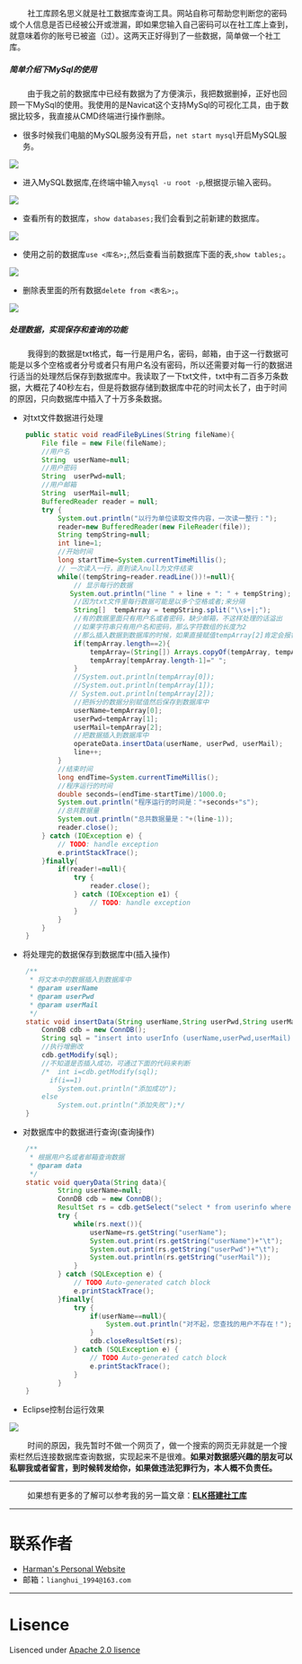 
　 　社工库顾名思义就是社工数据库查询工具。网站自称可帮助您判断您的密码或个人信息是否已经被公开或泄漏，即如果您输入自己密码可以在社工库上查到，就意味着你的账号已被盗（过）。这两天正好得到了一些数据，简单做一个社工库。

##### 简单介绍下MySql的使用
　 　由于我之前的数据库中已经有数据为了方便演示，我把数据删掉，正好也回顾一下MySql的使用。我使用的是Navicat这个支持MySql的可视化工具，由于数据比较多，我直接从CMD终端进行操作删除。

* 很多时候我们电脑的MySQL服务没有开启，`net start mysql`开启MySQL服务。

![](http://ojto7c1rw.bkt.clouddn.com/%E6%90%AD%E5%BB%BA%E7%A4%BE%E5%B7%A5%E5%BA%931.png)

* 进入MySQL数据库,在终端中输入`mysql -u root -p`,根据提示输入密码。

![](http://ojto7c1rw.bkt.clouddn.com/%E6%90%AD%E5%BB%BA%E7%A4%BE%E5%B7%A5%E5%BA%932.png)

* 查看所有的数据库，`show databases;`我们会看到之前新建的数据库。

![](http://ojto7c1rw.bkt.clouddn.com/%E6%90%AD%E5%BB%BA%E7%A4%BE%E5%B7%A5%E5%BA%933.png)

* 使用之前的数据库`use <库名>;`,然后查看当前数据库下面的表,`show tables;`。

![](http://ojto7c1rw.bkt.clouddn.com/%E6%90%AD%E5%BB%BA%E7%A4%BE%E5%B7%A5%E5%BA%934.png)

* 删除表里面的所有数据`delete from <表名>;`。

![](http://ojto7c1rw.bkt.clouddn.com/%E6%90%AD%E5%BB%BA%E7%A4%BE%E5%B7%A5%E5%BA%935.png)


##### 处理数据，实现保存和查询的功能
　 　我得到的数据是txt格式，每一行是用户名，密码，邮箱，由于这一行数据可能是以多个空格或者分号或者只有用户名没有密码，所以还需要对每一行的数据进行适当的处理然后保存到数据库中。我读取了一下txt文件，txt中有二百多万条数据，大概花了40秒左右，但是将数据存储到数据库中花的时间太长了，由于时间的原因，只向数据库中插入了十万多条数据。

* 对txt文件数据进行处理
```Java
	public static void readFileByLines(String fileName){
		File file = new File(fileName);
		//用户名
		String  userName=null;
		//用户密码
		String  userPwd=null;
		//用户邮箱
		String  userMail=null;
		BufferedReader reader = null;
		try {
			System.out.println("以行为单位读取文件内容，一次读一整行：");
			reader=new BufferedReader(new FileReader(file));
			String tempString=null;
			int line=1;
		    //开始时间
			long startTime=System.currentTimeMillis();
			// 一次读入一行，直到读入null为文件结束
			while((tempString=reader.readLine())!=null){
                // 显示每行的数据
               System.out.println("line " + line + ": " + tempString);
                //因为txt文件里每行数据可能是以多个空格或者;来分隔
                String[]  tempArray = tempString.split("\\s+|;");
                //有的数据里面只有用户名或者密码，缺少邮箱，不这样处理的话溢出
                //如果字符串只有用户名和密码，那么字符数组的长度为2
                //那么插入数据到数据库的时候，如果直接赋值tempArray[2]肯定会报错
                if(tempArray.length==2){
                	tempArray=(String[]) Arrays.copyOf(tempArray, tempArray.length+1);
                	tempArray[tempArray.length-1]=" ";
                }
                //System.out.println(tempArray[0]);
                //System.out.println(tempArray[1]);
               // System.out.println(tempArray[2]);
                //把拆分的数据分别赋值然后保存到数据库中
                userName=tempArray[0];
                userPwd=tempArray[1];
                userMail=tempArray[2];
                //把数据插入到数据库中
                operateData.insertData(userName, userPwd, userMail);
                line++;
			}
			//结束时间
			long endTime=System.currentTimeMillis();
			//程序运行的时间
			double seconds=(endTime-startTime)/1000.0;
			System.out.println("程序运行的时间是："+seconds+"s");
			//总共数据量
			System.out.println("总共数据量是："+(line-1));
			reader.close();
		} catch (IOException e) {
			// TODO: handle exception
			e.printStackTrace();
		}finally{
			if(reader!=null){
				try {
					reader.close();
				} catch (IOException e1) {
					// TODO: handle exception
				}
			}
		}
	}
```
* 将处理完的数据保存到数据库中(插入操作)

```Java
	/**
	 * 将文本中的数据插入到数据库中
	 * @param userName
	 * @param userPwd
	 * @param userMail
	 */
	static void insertData(String userName,String userPwd,String userMail){
		ConnDB cdb = new ConnDB();
		String sql = "insert into userInfo (userName,userPwd,userMail) values ('"+userName+"','"+userPwd+"','"+userMail+"')";
		//执行增删改
		cdb.getModify(sql);
		//不知道是否插入成功，可通过下面的代码来判断
		/*	int i=cdb.getModify(sql);
		  if(i==1)
			System.out.println("添加成功");
		else
			System.out.println("添加失败");*/
	}
```
* 对数据库中的数据进行查询(查询操作)

```Java
	/**
	 * 根据用户名或者邮箱查询数据
	 * @param data
	 */
	static void queryData(String data){
		    String userName=null;
	        ConnDB cdb = new ConnDB();
			ResultSet rs = cdb.getSelect("select * from userinfo where userName='"+data+"' or userMail='"+data+"';");
			try {
				while(rs.next()){
					userName=rs.getString("userName");
					System.out.print(rs.getString("userName")+"\t");
					System.out.print(rs.getString("userPwd")+"\t");
					System.out.println(rs.getString("userMail"));
				}
			} catch (SQLException e) {
				// TODO Auto-generated catch block
				e.printStackTrace();
			}finally{
				try {
					if(userName==null){
						System.out.println("对不起，您查找的用户不存在！");
					}
					cdb.closeResultSet(rs);
				} catch (SQLException e) {
					// TODO Auto-generated catch block
					e.printStackTrace();
				}
			}
	}
```

* Eclipse控制台运行效果

![](http://ojto7c1rw.bkt.clouddn.com/%E6%90%AD%E5%BB%BA%E7%A4%BE%E5%B7%A5%E5%BA%936.png)
  
　 　时间的原因，我先暂时不做一个网页了，做一个搜索的网页无非就是一个搜索栏然后连接数据库查询数据，实现起来不是很难。**如果对数据感兴趣的朋友可以私聊我或者留言，到时候转发给你，如果做违法犯罪行为，本人概不负责任。**

----
　 　如果想有更多的了解可以参考我的另一篇文章：**[ELK搭建社工库](http://harmansecurity.cn/2017/02/25/ELK%E6%90%AD%E5%BB%BA%E7%A4%BE%E5%B7%A5%E5%BA%93/)**

-----

# 联系作者

- [Harman's Personal Website](http://harmansecurity.cn/)
- 邮箱：`lianghui_1994@163.com`


-----

# Lisence

Lisenced under [Apache 2.0 lisence](http://opensource.org/licenses/Apache-2.0)


